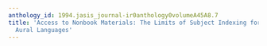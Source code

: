 ```yaml
---
anthology_id: 1994.jasis_journal-ir0anthology0volumeA45A8.7
title: 'Access to Nonbook Materials: The Limits of Subject Indexing for Visual and
  Aural Languages'
---
```

